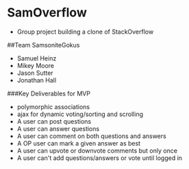 # SamOverflow
- Group project building a clone of StackOverflow

##Team SamsoniteGokus
- Samuel Heinz
- Mikey Moore
- Jason Sutter
- Jonathan Hall

###Key Deliverables for MVP
  - polymorphic associations
  - ajax for dynamic voting/sorting and scrolling
  - A user can post questions
  - A user can answer questions
  - A user can comment on both questions and answers
  - A OP user can mark a given answer as best
  - A user can upvote or downvote comments but only once
  - A user can't add questions/answers or vote until logged in
